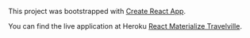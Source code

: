 This project was bootstrapped with [Create React App](https://github.com/facebookincubator/create-react-app).

You can find the live application at Heroku [React Materialize Travelville](https://react-travelville.herokuapp.com).

